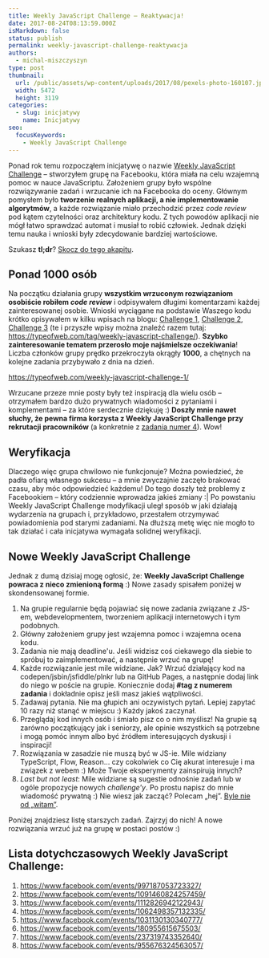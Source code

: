 ```yaml
---
title: Weekly JavaScript Challenge – Reaktywacja!
date: 2017-08-24T08:13:59.000Z
isMarkdown: false
status: publish
permalink: weekly-javascript-challenge-reaktywacja
authors:
  - michal-miszczyszyn
type: post
thumbnail:
  url: /public/assets/wp-content/uploads/2017/08/pexels-photo-160107.jpg
  width: 5472
  height: 3119
categories:
  - slug: inicjatywy
    name: Inicjatywy
seo:
  focusKeywords:
    - Weekly JavaScript Challenge
---
```


Ponad rok temu rozpocząłem inicjatywę o nazwie <a href="https://www.facebook.com/groups/1131907053499522/">Weekly JavaScript Challenge</a> – stworzyłem grupę na Facebooku, która miała na celu wzajemną pomoc w nauce JavaScriptu. Założeniem grupy było wspólne rozwiązywanie zadań i wrzucanie ich na Facebooka do oceny. Głównym pomysłem było <strong>tworzenie realnych aplikacji, a nie implementowanie algorytmów</strong>, a każde rozwiązanie miało przechodzić przez <em>code review</em> pod kątem czytelności oraz architektury kodu. Z tych powodów aplikacji nie mógł łatwo sprawdzać automat i musiał to robić człowiek. Jednak dzięki temu nauka i wnioski były zdecydowanie bardziej wartościowe.

Szukasz <strong>tl;dr</strong>? <a href="#noweweeklyjavascriptchallenge">Skocz do tego akapitu</a>.

<h2 id="ponad1000osb">Ponad 1000 osób</h2>
Na początku działania grupy <strong>wszystkim wrzuconym rozwiązaniom osobiście robiłem <em>code review</em></strong> i odpisywałem długimi komentarzami każdej zainteresowanej osobie. Wnioski wyciągane na podstawie Waszego kodu krótko opisywałem w kilku wpisach na blogu: <a href="https://typeofweb.com/weekly-javascript-challenge-1/">Challenge 1</a>, <a href="https://typeofweb.com/weekly-javascript-challenge-2/">Challenge 2</a>, <a href="https://typeofweb.com/weekly-javascript-challenge-3/">Challenge 3</a> (te i przyszłe wpisy można znaleźć razem tutaj: <a href="https://typeofweb.com/tag/weekly-javascript-challenge/">https://typeofweb.com/tag/weekly-javascript-challenge/</a>). <strong>Szybko zainteresowanie tematem przerosło moje najśmielsze oczekiwania</strong>! Liczba członków grupy prędko przekroczyła okrągły <strong>1000</strong>, a chętnych na kolejne zadania przybywało z dnia na dzień.

https://typeofweb.com/weekly-javascript-challenge-1/

Wrzucane przeze mnie posty były też inspiracją dla wielu osób – otrzymałem bardzo dużo prywatnych wiadomości z pytaniami i komplementami – za które serdecznie dziękuję :) <strong>Doszły mnie nawet słuchy, że pewna firma korzysta z Weekly JavaScript Challenge przy rekrutacji pracowników</strong> (a konkretnie z <a href="https://www.facebook.com/events/1062498357132335/">zadania numer 4</a>). Wow!

<h2 id="weryfikacja">Weryfikacja</h2>
Dlaczego więc grupa chwilowo nie funkcjonuje? Można powiedzieć, że padła ofiarą własnego sukcesu – a mnie zwyczajnie zaczęło brakować czasu, aby móc odpowiedzieć każdemu! Do tego doszły też problemy z Facebookiem – który codziennie wprowadza jakieś zmiany :| Po powstaniu Weekly JavaScript Challenge modyfikacji uległ sposób w jaki działają wydarzenia na grupach i, przykładowo, przestałem otrzymywać powiadomienia pod starymi zadaniami. Na dłuższą metę więc nie mogło to tak działać i cała inicjatywa wymagała solidnej weryfikacji.
<h2 id="noweweeklyjavascriptchallenge">Nowe Weekly JavaScript Challenge</h2>
Jednak z dumą dzisiaj mogę ogłosić, że: <strong>Weekly JavaScript Challenge powraca z nieco zmienioną formą</strong> :) Nowe zasady spisałem poniżej w skondensowanej formie.
<ol>
 	<li>Na grupie regularnie będą pojawiać się nowe zadania związane z JS-em, webdevelopmentem, tworzeniem aplikacji internetowych i tym podobnych.</li>
 	<li>Główny założeniem grupy jest wzajemna pomoc i wzajemna ocena kodu.</li>
 	<li>Zadania nie mają deadline'u. Jeśli widzisz coś ciekawego dla siebie to spróbuj to zaimplementować, a następnie wrzuć na grupę!</li>
 	<li>Każde rozwiązanie jest mile widziane. Jak? Wrzuć działający kod na codepen/jsbin/jsfiddle/plnkr lub na GitHub Pages, a następnie dodaj link do niego w poście na grupie. Koniecznie dodaj <strong>#tag z numerem zadania</strong> i dokładnie opisz jeśli masz jakieś wątpliwości.</li>
 	<li>Zadawaj pytania. Nie ma głupich ani oczywistych pytań. Lepiej zapytać 10 razy niż stanąć w miejscu :) Każdy jakoś zaczynał.</li>
 	<li>Przeglądaj kod innych osób i śmiało pisz co o nim myślisz! Na grupie są zarówno początkujący jak i seniorzy, ale opinie wszystkich są potrzebne i mogą pomóc innym albo być źródłem interesujących dyskusji i inspiracji!</li>
 	<li>Rozwiązania w zasadzie nie muszą być w JS-ie. Mile widziany TypeScript, Flow, Reason… czy cokolwiek co Cię akurat interesuje i ma związek z webem :) Może Twoje eksperymenty zainspirują innych?</li>
 	<li><em>Last but not least</em>: Mile widziane są sugestie odnośnie zadań lub w ogóle propozycje nowych <em>challenge'y</em>. Po prostu napisz do mnie wiadomość prywatną :) Nie wiesz jak zacząć? Polecam „hej”. <a href="http://sjp.pwn.pl/poradnia/haslo/;9799">Byle nie od „witam”</a>.</li>
</ol>
Poniżej znajdziesz listę starszych zadań. Zajrzyj do nich! A nowe rozwiązania wrzuć już na grupę w postaci postów :)
<h2 id="listadotychczasowychweeklyjavascriptchallenge">Lista dotychczasowych Weekly JavaScript Challenge:</h2>
<ol>
 	<li><a href="https://www.facebook.com/events/997187053723327/">https://www.facebook.com/events/997187053723327/</a></li>
 	<li><a href="https://www.facebook.com/events/1091460824257459/">https://www.facebook.com/events/1091460824257459/</a></li>
 	<li><a href="https://www.facebook.com/events/1112826942122943/">https://www.facebook.com/events/1112826942122943/</a></li>
 	<li><a href="https://www.facebook.com/events/1062498357132335/">https://www.facebook.com/events/1062498357132335/</a></li>
 	<li><a href="https://www.facebook.com/events/1031130130340777/">https://www.facebook.com/events/1031130130340777/</a></li>
 	<li><a href="https://www.facebook.com/events/180955615675503/">https://www.facebook.com/events/180955615675503/</a></li>
 	<li><a href="https://www.facebook.com/events/237319743352640/">https://www.facebook.com/events/237319743352640/</a></li>
 	<li><a href="https://www.facebook.com/events/955676324563057/">https://www.facebook.com/events/955676324563057/</a></li>
</ol>
